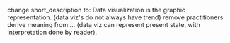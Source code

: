change short_description to: Data visualization is the graphic representation.  (data viz's do not always have trend)
remove practitioners derive meaning from....   (data viz can represent present state, with interpretation done by reader).
